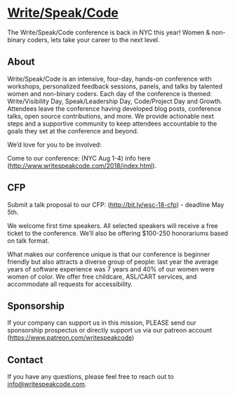 # [Write/Speak/Code](http://www.writespeakcode.com/2018/index.html)

The Write/Speak/Code conference is back in NYC this year! Women & non-binary coders, lets take your career to the next level.

## About
Write/Speak/Code is an intensive, four-day, hands-on conference with workshops, personalized feedback sessions, panels, and talks by talented women and non-binary coders. Each day of the conference is themed: Write/Visibility Day, Speak/Leadership Day, Code/Project Day and Growth. Attendees leave the conference having developed blog posts, conference talks, open source contributions, and more. We provide actionable next steps and a supportive community to keep attendees accountable to the goals they set at the conference and beyond.

We’d love for you to be involved:

Come to our conference: (NYC Aug 1-4) info here (http://www.writespeakcode.com/2018/index.html).

## CFP
Submit a talk proposal to our CFP: (http://bit.ly/wsc-18-cfp) - deadline May 5th.

We welcome first time speakers. All selected speakers will receive a free ticket to the conference. We’ll also be offering $100-250 honorariums based on talk format.

What makes our conference unique is that our conference is beginner friendly but also attracts a diverse group of people: last year the average years of software experience was 7 years and 40% of our women were women of color. We offer free childcare, ASL/CART services, and accommodate all requests for accessibility.

## Sponsorship
If your company can support us in this mission, PLEASE send our sponsorship prospectus or directly support us via our patreon account (https://www.patreon.com/writespeakcode)

## Contact 
If you have any questions, please feel free to reach out to info@writespeakcode.com.



